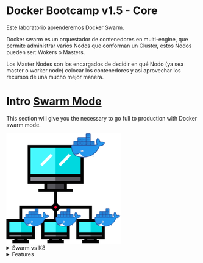 # Docker Bootcamp v1.5 - Core

Este laboratorio aprenderemos Docker Swarm.

Docker swarm es un orquestador de contenedores en multi-engine, que permite administrar varios Nodos que conforman un Cluster, estos Nodos pueden ser: Wokers o Masters.

Los Master Nodes son los encargados de decidir en qué Nodo (ya sea master o worker node) colocar los contenedores y asi aprovechar los recursos de una mucho mejor manera.


# Intro [Swarm Mode](https://docs.docker.com/engine/swarm/)
This section will give you the necessary to go full to production with Docker swarm mode.


<img src="./assets/swarm.png" class="center" alt="Swarm" style="width:300px;">

<details>
  <summary>Swarm vs K8</summary>

<h3>Docker swarm es mejor que kubernetes .... <br> pero ustedes no estan listos para esta conversacion </h3>
<img src="./assets/swarmvsk8.png" class="center" alt="Swarm vs K8" style="width:400px;">

- Just Kidding

</details>

<details>
  <summary>Features</summary>


<ul>
<li> Cluster management integrated with Docker Engine</li>


<li> Declarative service model </li>

<li> Scaling </li>

<li> Desired state reconciliation (The swarm manager node constantly monitors the desired state )</li>

<li> Multi-host networking </li>

<li> Service discovery </li>

<li> Load balancing</li>

<li> Secure by default (intra node) </li>

<li> Rolling updates </li>

<li> Hyper EASY </li>

</ul>
</details>
